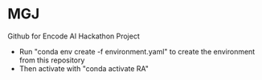 # MGJ
Github for Encode AI Hackathon Project


- Run "conda env create -f environment.yaml" to create the environment from this repository
- Then activate with "conda activate RA"
